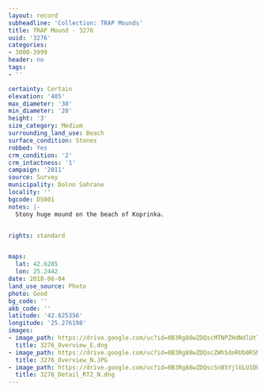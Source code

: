 ```yaml
---
layout: record
subheadline: 'Collection: TRAP Mounds'
title: TRAP Mound - 3276
uuid: '3276'
categories:
- 3000-3999
header: no
tags:
- ''

certainty: Certain
elevation: '405'
max_diameter: '30'
min_diameter: '20'
height: '3'
size_category: Medium
surrounding_land_use: Beach
surface_condition: Stones
robbed: Yes
crm_condition: '2'
crm_intactness: '1'
campaign: '2011'
source: Survey
municipality: Dolno Sahrane
locality: ''
bgcode: DS001
notes: |-
  Stony huge mound on the beach of Koprinka.


rights: standard


maps:
  lat: 42.6285
  lon: 25.2442
date: 2018-06-04
land_use_source: Photo
photo: Good
bg_code: ''
akb_code: ''
latitude: '42.625356'
longitude: '25.276198'
images:
- image_path: https://drive.google.com/uc?id=0B3Rg88wZDQscMTNPZHdNdlUtTm8
  title: 3276_Overview_E.dng
- image_path: https://drive.google.com/uc?id=0B3Rg88wZDQscZWh5dnRUb0RSM1E
  title: 3276_Overview_N.JPG
- image_path: https://drive.google.com/uc?id=0B3Rg88wZDQscSnB5YjlULU1DbDg
  title: 3276_Detail_RT2_N.dng
---
```

